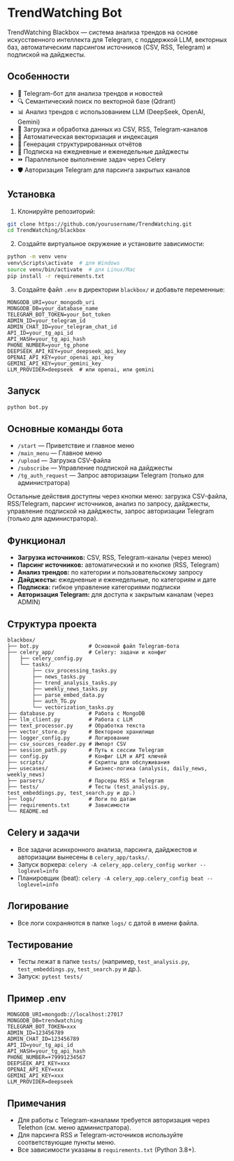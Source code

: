 # TrendWatching Bot

TrendWatching Blackbox — система анализа трендов на основе искусственного интеллекта для Telegram, с поддержкой LLM, векторных баз, автоматическим парсингом источников (CSV, RSS, Telegram) и подпиской на дайджесты.

## Особенности

- 🤖 Telegram-бот для анализа трендов и новостей
- 🔍 Семантический поиск по векторной базе (Qdrant)
- 📊 Анализ трендов с использованием LLM (DeepSeek, OpenAI, Gemini)
- 📁 Загрузка и обработка данных из CSV, RSS, Telegram-каналов
- 🔄 Автоматическая векторизация и индексация
- 📝 Генерация структурированных отчётов
- 🔔 Подписка на ежедневные и еженедельные дайджесты
- ⏩ Параллельное выполнение задач через Celery
- 🛡️ Авторизация Telegram для парсинга закрытых каналов

## Установка

1. Клонируйте репозиторий:
```bash
git clone https://github.com/yourusername/TrendWatching.git
cd TrendWatching/blackbox
```

2. Создайте виртуальное окружение и установите зависимости:
```bash
python -m venv venv
venv\Scripts\activate  # для Windows
source venv/bin/activate  # для Linux/Mac
pip install -r requirements.txt
```

3. Создайте файл `.env` в директории `blackbox/` и добавьте переменные:
```env
MONGODB_URI=your_mongodb_uri
MONGODB_DB=your_database_name
TELEGRAM_BOT_TOKEN=your_bot_token
ADMIN_ID=your_telegram_id
ADMIN_CHAT_ID=your_telegram_chat_id
API_ID=your_tg_api_id
API_HASH=your_tg_api_hash
PHONE_NUMBER=your_tg_phone
DEEPSEEK_API_KEY=your_deepseek_api_key
OPENAI_API_KEY=your_openai_api_key
GEMINI_API_KEY=your_gemini_key
LLM_PROVIDER=deepseek  # или openai, или gemini
```

## Запуск

```bash
python bot.py
```

## Основные команды бота

- `/start` — Приветствие и главное меню
- `/main_menu` — Главное меню
- `/upload` — Загрузка CSV-файла
- `/subscribe` — Управление подпиской на дайджесты
- `/tg_auth_request` — Запрос авторизации Telegram (только для администратора)

Остальные действия доступны через кнопки меню: загрузка CSV-файла, RSS/Telegram, парсинг источников, анализ по запросу, дайджесты, управление подпиской на дайджесты, запрос авторизации Telegram (только для администратора).

## Функционал

- **Загрузка источников:** CSV, RSS, Telegram-каналы (через меню)
- **Парсинг источников:** автоматический и по кнопке (RSS, Telegram)
- **Анализ трендов:** по категории и пользовательскому запросу
- **Дайджесты:** ежедневные и еженедельные, по категориям и дате
- **Подписка:** гибкое управление категориями подписки
- **Авторизация Telegram:** для доступа к закрытым каналам (через ADMIN)

## Структура проекта

```
blackbox/
├── bot.py                # Основной файл Telegram-бота
├── celery_app/           # Celery: задачи и конфиг
│   ├── celery_config.py
│   └── tasks/
│       ├── csv_processing_tasks.py
│       ├── news_tasks.py
│       ├── trend_analysis_tasks.py
│       ├── weekly_news_tasks.py
│       ├── parse_embed_data.py
│       ├── auth_TG.py
│       └── vectorization_tasks.py
├── database.py           # Работа с MongoDB
├── llm_client.py         # Работа с LLM
├── text_processor.py     # Обработка текста
├── vector_store.py       # Векторное хранилище
├── logger_config.py      # Логирование
├── csv_sources_reader.py # Импорт CSV
├── session_path.py       # Путь к сессии Telegram
├── config.py             # Конфиг LLM и API ключей
├── scripts/              # Скрипты для обслуживания
├── usecases/             # Бизнес-логика (analysis, daily_news, weekly_news)
├── parsers/              # Парсеры RSS и Telegram
├── tests/                # Тесты (test_analysis.py, test_embeddings.py, test_search.py и др.)
├── logs/                 # Логи по датам
├── requirements.txt      # Зависимости
└── README.md
```

## Celery и задачи
- Все задачи асинхронного анализа, парсинга, дайджестов и авторизации вынесены в `celery_app/tasks/`.
- Запуск воркера: `celery -A celery_app.celery_config worker --loglevel=info`
- Планировщик (beat): `celery -A celery_app.celery_config beat --loglevel=info`

## Логирование
- Все логи сохраняются в папке `logs/` с датой в имени файла.

## Тестирование
- Тесты лежат в папке `tests/` (например, `test_analysis.py`, `test_embeddings.py`, `test_search.py` и др.).
- Запуск: `pytest tests/`

## Пример .env
```
MONGODB_URI=mongodb://localhost:27017
MONGODB_DB=trendwatching
TELEGRAM_BOT_TOKEN=xxx
ADMIN_ID=123456789
ADMIN_CHAT_ID=123456789
API_ID=your_tg_api_id
API_HASH=your_tg_api_hash
PHONE_NUMBER=+79991234567
DEEPSEEK_API_KEY=xxx
OPENAI_API_KEY=xxx
GEMINI_API_KEY=xxx
LLM_PROVIDER=deepseek
```

## Примечания
- Для работы с Telegram-каналами требуется авторизация через Telethon (см. меню администратора).
- Для парсинга RSS и Telegram-источников используйте соответствующие пункты меню.
- Все зависимости указаны в `requirements.txt` (Python 3.8+).